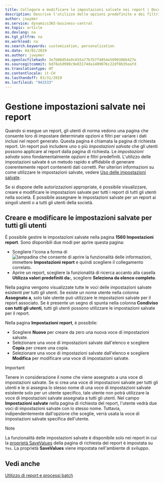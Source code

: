 ```yaml
---
title: Collegare e modificare le impostazioni salvate nei report | Documenti Microsoft
description: Descrive l'utilizzo delle opzioni predefinite e dei filtri per personalizzare un report e generare dati corretti.
author: jswymer
ms.service: dynamics365-business-central
ms.topic: article
ms.devlang: na
ms.tgt_pltfrm: na
ms.workload: na
ms.search.keywords: customization, personalization
ms.date: 04/01/2019
ms.author: jswymer
ms.openlocfilehash: 3e7b00d54a9c655a77b7b7f4854e59993866427e
ms.sourcegitcommit: bd78a5d990c9e83174da1409076c22df8b35eafd
ms.translationtype: HT
ms.contentlocale: it-CH
ms.lasthandoff: 03/31/2019
ms.locfileid: "941533"
---
```

# <a name="managing-saved-settings-on-reports"></a>Gestione impostazioni salvate nei report
Quando si esegue un report, gli utenti di norma vedono una pagina che consente loro di impostare determinate opzioni e filtri per variare i dati inclusi nel report generato. Questa pagina è chiamata la pagina di richiesta report. Un report può includere uno o più *impostazioni salvate* che gli utenti possono applicare al report dalla pagina di richiesta. Le *impostazioni salvate* sono fondamentalmente opzioni e filtri predefiniti. L'utilizzo delle impostazioni salvate è un metodo rapido e affidabile di generare coerentemente report contenenti dati corretti. Per ulteriori informazioni su come utilizzare le impostazioni salvate, vedere [Uso delle impostazioni salvate](ui-work-report.md#SavedSettings).

Se si dispone delle autorizzazioni appropriate, è possibile visualizzare, creare e modificare le impostazioni salvate per tutti i report di tutti gli utenti nella società. È possibile assegnare le impostazioni salvate per un report ai singoli utenti o a tutti gli utenti della società.

<!--
## Apply saved settings to a report
1. Open the report.

   The report request page appears.    
2. In the **Saved Settings** section of the page, set the **Name** field  to the saved settings that you want to use.

   The **Saved Settings** section only appears if the report has been run before or if there are existing saved settings entries. The saved settings entry called **Last used options and filters** is always available. These settings are the option and filter values that were used the last time you ran the report.

-->

## <a name="create-and-modify-saved-settings-for-all-users"></a>Creare e modificare le impostazioni salvate per tutti gli utenti
È possibile gestire le impostazioni salvate nella pagina **1560 Impostazioni report**. Sono disponibili due modi per aprire questa pagina:
-   Scegliere l'icona a forma di ![lampadina che consente di aprire la funzionalità delle informazioni](media/ui-search/search_small.png "Informazioni sull'operazione che si desidera eseguire"), immettere **Impostazioni report** e quindi scegliere il collegamento correlato.
-   Aprire un report, scegliere la funzionalità di ricerca accanto alla casella **Utilizza valori predefiniti da:**, scegliere **Seleziona da elenco completo**.

Nella pagina vengono visualizzate tutte le voci delle impostazioni salvate esistenti per tutti gli utenti. Se esiste un nome utente nella colonna **Assegnato a**, solo tale utente può utilizzare le impostazioni salvate per il report associato. Se è presente un segno di spunta nella colonna **Condiviso con tutti gli utenti**, tutti gli utenti possono utilizzare le impostazioni salvate per il report.

Nella pagina **Impostazioni report**, è possibile:
-   Scegliere **Nuovo** per creare da zero una nuova voce di impostazioni salvate.
-   Selezionare una voce di impostazioni salvate dall'elenco e scegliere **Copia** per creare una copia.
-   Selezionare una voce di impostazioni salvate dall'elenco e scegliere **Modifica** per modificare una voce di impostazioni salvate.


> [!Important]
> Tenere in considerazione il nome che viene assegnato a una voce di impostazioni salvate. Se si crea una voce di impostazioni salvate per tutti gli utenti e le si assegna lo stesso nome di una voce di impostazioni salvate esistente solo per un utente specifico, tale utente non potrà utilizzare la voce di impostazioni salvate assegnata a tutti gli utenti.  Nel campo **Impostazioni salvate** nella pagina di richiesta del report, l'utente vedrà due voci di impostazioni salvate con lo stesso nome. Tuttavia, indipendentemente dall'opzione che sceglie, verrà usata la voce di impostazioni salvate specifica dell'utente.

> [!NOTE]
> La funzionalità delle impostazioni salvate è disponibile solo nei report in cui la [proprietà SaveValues](https://docs.microsoft.com/en-us/dynamics-nav/savevalues-property) della pagina di richiesta del report è impostata su `Yes`. La proprietà **SaveValues** viene impostata nell'ambiente di sviluppo.  

## <a name="see-also"></a>Vedi anche
[Utilizzo di report e processi batch](ui-work-report.md)  
